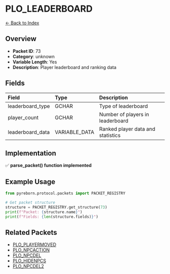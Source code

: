 # PLO_LEADERBOARD

[← Back to Index](../index.md)

## Overview

- **Packet ID**: 73
- **Category**: unknown
- **Variable Length**: Yes
- **Description**: Player leaderboard and ranking data

## Fields

| Field | Type | Description |
|:------|:-----|:------------|
| leaderboard_type | GCHAR | Type of leaderboard |
| player_count | GCHAR | Number of players in leaderboard |
| leaderboard_data | VARIABLE_DATA | Ranked player data and statistics |

## Implementation

✅ **parse_packet() function implemented**

## Example Usage

```python
from pyreborn.protocol.packets import PACKET_REGISTRY

# Get packet structure
structure = PACKET_REGISTRY.get_structure(73)
print(f"Packet: {structure.name}")
print(f"Fields: {len(structure.fields)}")
```

## Related Packets

- [PLO_PLAYERMOVED](PLO_PLAYERMOVED.md)
- [PLO_NPCACTION](PLO_NPCACTION.md)
- [PLO_NPCDEL](PLO_NPCDEL.md)
- [PLO_HIDENPCS](PLO_HIDENPCS.md)
- [PLO_NPCDEL2](PLO_NPCDEL2.md)
